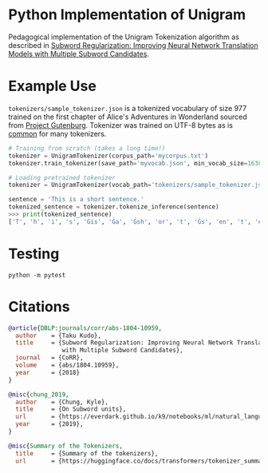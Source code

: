 # Python Implementation of Unigram

Pedagogical implementation of the Unigram Tokenization algorithm as described in [Subword Regularization: Improving Neural Network Translation Models with Multiple Subword Candidates](https://arxiv.org/abs/1804.10959).

# Example Use

```tokenizers/sample_tokenizer.json``` is a tokenized vocabulary of size 977 trained on the first chapter
of Alice's Adventures in Wonderland sourced from [Project Gutenburg](https://www.gutenberg.org/ebooks/11). Tokenizer was trained on UTF-8 bytes as is [common](https://openai.com/blog/better-language-models/) for many tokenizers.

```python 
# Training from scratch (takes a long time!)
tokenizer = UnigramTokenizer(corpus_path='mycorpus.txt')
tokenizer.train_tokenizer(save_path='myvocab.json', min_vocab_size=16384)
```


```python
# Loading pretrained tokenizer
tokenizer = UnigramTokenizer(vocab_path='tokenizers/sample_tokenizer.json')

sentence = 'This is a short sentence.'
tokenized_sentence = tokenizer.tokenize_inference(sentence)
>>> print(tokenized_sentence)
['T', 'h', 'i', 's', 'Ġis', 'Ġa', 'Ġsh', 'or', 't', 'Ġs', 'en', 't', 'e', 'nce', '.']
```

# Testing
```
python -m pytest
```

# Citations

```bibtex
@article{DBLP:journals/corr/abs-1804-10959,
  author    = {Taku Kudo},
  title     = {Subword Regularization: Improving Neural Network Translation Models
               with Multiple Subword Candidates},
  journal   = {CoRR},
  volume    = {abs/1804.10959},
  year      = {2018}
}
```

```bibtex
@misc{chung_2019, 
  author    = {Chung, Kyle},
  title     = {On Subword units}, 
  url       = {https://everdark.github.io/k9/notebooks/ml/natural_language_understanding/subword_units/subword_units.nb.html},  
  year      = {2019}, 
} 
```

```bibtex
@misc{Summary of the Tokenizers, 
  title     = {Summary of the tokenizers}, 
  url       = {https://huggingface.co/docs/transformers/tokenizer_summary#unigram}, 

```
